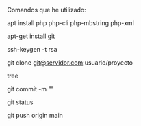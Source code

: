 Comandos que he utilizado:

apt install php php-cli php-mbstring php-xml

apt-get install git

ssh-keygen -t rsa

git clone git@servidor.com:usuario/proyecto

tree

git commit -m ""

git status

git push origin main


